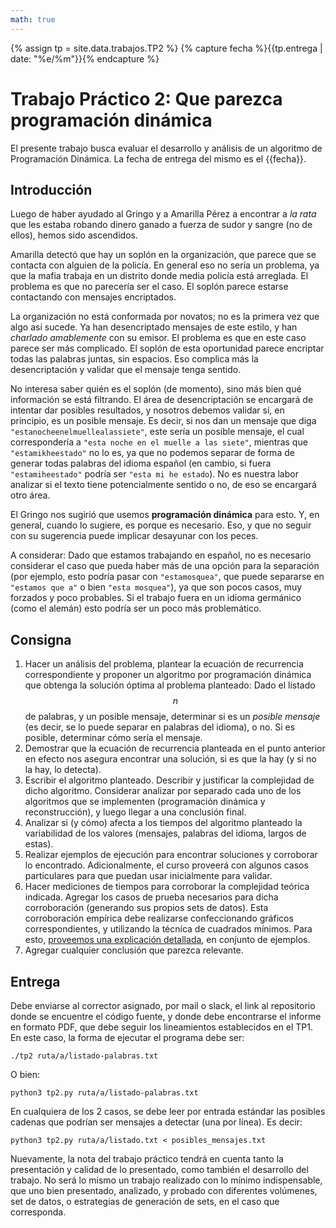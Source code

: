 ```yaml
---
math: true
---
```


{% assign tp = site.data.trabajos.TP2 %}
{% capture fecha %}{{tp.entrega | date: "%e/%m"}}{% endcapture %}

# Trabajo Práctico 2: Que parezca programación dinámica

El presente trabajo busca evaluar el desarrollo y análisis de un algoritmo 
de Programación Dinámica. 
La fecha de entrega del mismo es el {{fecha}}.

## Introducción

Luego de haber ayudado al Gringo y a Amarilla Pérez a encontrar a _la rata_
que les estaba robando dinero ganado a fuerza de sudor y sangre (no de ellos),
hemos sido ascendidos.

Amarilla detectó que hay un soplón en la organización, que parece que se contacta
con alguien de la policía. En general eso no sería un problema, ya que la mafia
trabaja en un distrito donde media policía está arreglada. El problema es que
no parecería ser el caso. El soplón parece estarse contactando con mensajes encriptados.

La organización no está conformada por novatos; no es la primera vez que algo así sucede. 
Ya han desencriptado mensajes de este estilo, y han _charlado amablemente_ con su emisor. 
El problema es que en este caso parece ser más complicado. El soplón de esta oportunidad parece
encriptar todas las palabras juntas, sin espacios. Eso complica más la desencriptación
y validar que el mensaje tenga sentido. 

No interesa saber quién es el soplón (de momento), sino más bien qué información se está filtrando. 
El área de desencriptación se encargará de intentar dar posibles resultados, y nosotros debemos
validar si, en principio, es un posible mensaje. Es decir, si nos dan un mensaje que diga 
`"estanocheenelmuellealassiete"`, este sería un posible mensaje, el cual correspondería a `"esta noche en el muelle a las siete"`,
mientras que `"estamikheestado"` no lo es, ya que no podemos separar de forma de generar todas palabras
del idioma español (en cambio, si fuera `"estamiheestado"` podría ser `"esta mi he estado`). No es 
nuestra labor analizar si el texto tiene potencialmente sentido o no, de eso se encargará otro área.

El Gringo nos sugirió que usemos **programación dinámica** para esto. Y, en general, cuando lo sugiere, 
es porque es necesario. Eso, y que no seguir con su sugerencia puede implicar desayunar con los peces. 

A considerar: Dado que estamos trabajando en español, no es necesario considerar el caso que pueda haber más de una
opción para la separación (por ejemplo, esto podría pasar con `"estamosquea"`, que puede separarse
en `"estamos que a"` o bien `"esta mosquea"`), ya que son pocos casos, muy forzados y poco probables. 
Si el trabajo fuera en un idioma germánico (como el alemán) esto podría ser un poco más problemático. 


## Consigna

1. 	Hacer un análisis del problema, plantear la ecuación de recurrencia correspondiente
	y proponer un algoritmo por programación dinámica 
	que obtenga la solución óptima al problema planteado: Dado el listado $$n$$ de palabras, 
	y un posible mensaje, determinar si es un _posible mensaje_ (es decir, se lo puede
	separar en palabras del idioma), o no. Si es posible, determinar cómo sería el mensaje. 
2. 	Demostrar que la ecuación de recurrencia planteada en el punto anterior en efecto nos asegura
	encontrar una solución, si es que la hay (y si no la hay, lo detecta).
3.	Escribir el algoritmo planteado. Describir y justificar la complejidad de dicho algoritmo. Considerar
	analizar por separado cada uno de los algoritmos que se implementen (programación dinámica y 
	reconstrucción), y luego llegar a una conclusión final. 
4. 	Analizar si (y cómo) afecta a los tiempos del algoritmo planteado la variabilidad de los valores
	(mensajes, palabras del idioma, largos de estas).
5. 	Realizar ejemplos de ejecución para encontrar soluciones y corroborar lo encontrado. Adicionalmente, 
	el curso proveerá con algunos casos particulares para que puedan usar inicialmente para validar. 
6. 	Hacer mediciones de tiempos para corroborar la complejidad teórica indicada. 
	Agregar los casos de prueba necesarios para dicha corroboración (generando sus propios sets de datos).
	Esta corroboración empírica debe realizarse confeccionando gráficos correspondientes, y utilizando la 
	técnica de cuadrados mínimos. Para esto, 
	[proveemos una explicación detallada](https://github.com/algoritmos-rw/tda_ejemplos/blob/main/analisis_complejidad/cuadrados_minimos.ipynb),
	en conjunto de ejemplos. 
7.	Agregar cualquier conclusión que parezca relevante.  


## Entrega

Debe enviarse al corrector asignado, por mail o slack, el link
al repositorio donde se encuentre el código fuente, y donde debe encontrarse
el informe en formato PDF, que debe seguir los lineamientos establecidos en el TP1. 
En este caso, la forma de ejecutar el programa debe ser: 

```
./tp2 ruta/a/listado-palabras.txt
```
O bien: 
```
python3 tp2.py ruta/a/listado-palabras.txt
```

En cualquiera de los 2 casos, se debe leer por entrada estándar las posibles cadenas que podrían
ser mensajes a detectar (una por línea). Es decir: 
```
python3 tp2.py ruta/a/listado.txt < posibles_mensajes.txt
```

Nuevamente, la nota del trabajo práctico tendrá en cuenta tanto la presentación y calidad de lo presentado, 
como también el desarrollo del trabajo. No será lo mismo un trabajo realizado con lo mínimo
indispensable, que uno bien presentado, analizado, y probado con diferentes volúmenes, set de 
datos, o estrategias de generación de sets, en el caso que corresponda. 


